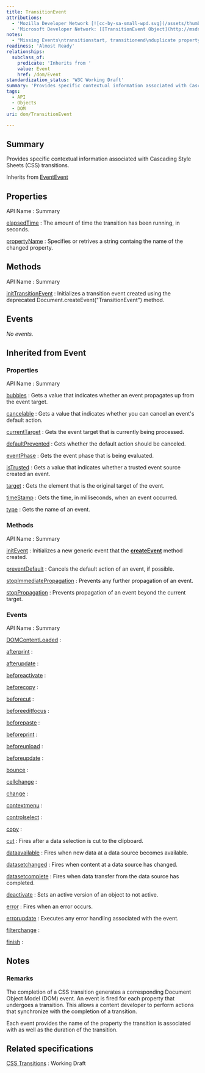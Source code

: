 ```yaml
---
title: TransitionEvent
attributions:
  - 'Mozilla Developer Network [![cc-by-sa-small-wpd.svg](/assets/thumb/8/8c/cc-by-sa-small-wpd.svg/120px-cc-by-sa-small-wpd.svg.png)](http://creativecommons.org/licenses/by-sa/3.0/us/): [[TransitionEvent](https://developer.mozilla.org/en-US/docs/Web/API/TransitionEvent.TransitionEvent) Article]'
  - 'Microsoft Developer Network: [[TransitionEvent Object](http://msdn.microsoft.com/en-us/library/ie/hh772135(v=vs.85).aspx) Article]'
notes:
  - "Missing Events\ntransitionstart, transitionend\nduplicate propertyName entry in Properties\n\nmissing animationName property."
readiness: 'Almost Ready'
relationships:
  subclass_of:
    predicate: 'Inherits from '
    value: Event
    href: /dom/Event
standardization_status: 'W3C Working Draft'
summary: 'Provides specific contextual information associated with Cascading Style Sheets (CSS) transitions.'
tags:
  - API
  - Objects
  - DOM
uri: dom/TransitionEvent

---
```

## Summary

Provides specific contextual information associated with Cascading Style Sheets (CSS) transitions.

Inherits from [Event](/dom/Event)[Event](/dom/Event)

## Properties

API Name
:   Summary

[elapsedTime](/dom/TransitionEvent/elapsedTime)
:   The amount of time the transition has been running, in seconds.

[propertyName](/dom/TransitionEvent/propertyName)
:   Specifies or retrives a string containg the name of the changed property.

## Methods

API Name
:   Summary

[initTransitionEvent](/dom/TransitionEvent/initTransitionEvent)
:   Initializes a transition event created using the deprecated Document.createEvent("TransitionEvent") method.

## Events

*No events.*

## Inherited from Event

### Properties

API Name
:   Summary

[bubbles](/dom/Event/bubbles)
:   Gets a value that indicates whether an event propagates up from the event target.

[cancelable](/dom/Event/cancelable)
:   Gets a value that indicates whether you can cancel an event's default action.

[currentTarget](/dom/Event/currentTarget)
:   Gets the event target that is currently being processed.

[defaultPrevented](/dom/Event/defaultPrevented)
:   Gets whether the default action should be canceled.

[eventPhase](/dom/Event/eventPhase)
:   Gets the event phase that is being evaluated.

[isTrusted](/dom/Event/isTrusted)
:   Gets a value that indicates whether a trusted event source created an event.

[target](/dom/Event/target)
:   Gets the element that is the original target of the event.

[timeStamp](/dom/Event/timeStamp)
:   Gets the time, in milliseconds, when an event occurred.

[type](/dom/Event/type)
:   Gets the name of an event.

### Methods

API Name
:   Summary

[initEvent](/dom/Event/initEvent)
:   Initializes a new generic event that the [**createEvent**](/dom/Document/createEvent) method created.

[preventDefault](/dom/Event/preventDefault)
:   Cancels the default action of an event, if possible.

[stopImmediatePropagation](/dom/Event/stopImmediatePropagation)
:   Prevents any further propagation of an event.

[stopPropagation](/dom/Event/stopPropagation)
:   Prevents propagation of an event beyond the current target.

### Events

API Name
:   Summary

[DOMContentLoaded](/dom/Event/DOMContentLoaded)
:

[afterprint](/dom/Event/afterprint)
:

[afterupdate](/dom/Event/afterupdate)
:

[beforeactivate](/dom/Event/beforeactivate)
:

[beforecopy](/dom/Event/beforecopy)
:

[beforecut](/dom/Event/beforecut)
:

[beforeeditfocus](/dom/Event/beforeeditfocus)
:

[beforepaste](/dom/Event/beforepaste)
:

[beforeprint](/dom/Event/beforeprint)
:

[beforeunload](/dom/Event/beforeunload)
:

[beforeupdate](/dom/Event/beforeupdate)
:

[bounce](/dom/Event/bounce)
:

[cellchange](/dom/Event/cellchange)
:

[change](/dom/Event/change)
:

[contextmenu](/dom/Event/contextmenu)
:

[controlselect](/dom/Event/controlselect)
:

[copy](/dom/Event/copy)
:

[cut](/dom/Event/cut)
:   Fires after a data selection is cut to the clipboard.

[dataavailable](/dom/Event/dataavailable)
:   Fires when new data at a data source becomes available.

[datasetchanged](/dom/Event/datasetchanged)
:   Fires when content at a data source has changed.

[datasetcomplete](/dom/Event/datasetcomplete)
:   Fires when data transfer from the data source has completed.

[deactivate](/dom/Event/deactivate)
:   Sets an active version of an object to not active.

[error](/dom/Event/error)
:   Fires when an error occurs.

[errorupdate](/dom/Event/errorupdate)
:   Executes any error handling associated with the event.

[filterchange](/dom/Event/filterchange)
:

[finish](/dom/Event/finish)
:

## Notes

### Remarks

The completion of a CSS transition generates a corresponding Document Object Model (DOM) event. An event is fired for each property that undergoes a transition. This allows a content developer to perform actions that synchronize with the completion of a transition.

Each event provides the name of the property the transition is associated with as well as the duration of the transition.

## Related specifications

[CSS Transitions](http://dev.w3.org/csswg/css-transitions/#Events-TransitionEvent)
:   Working Draft
